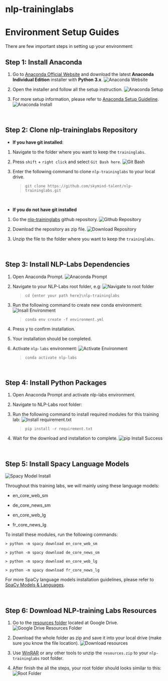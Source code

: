 # nlp-traininglabs

# Environment Setup Guides
There are few important steps in setting up your environment:

## Step 1: Install Anaconda



1. Go to [Anaconda Official Website](https://www.anaconda.com/products/individual) and download the latest **Anaconda Individual Edition** installer with **Python 3.x**.
![Anaconda Website](images/anaconda.png)

2. Open the installer and follow all the setup instruction.
![Anaconda Setup](images/anaconda_setup.png)

3. For more setup information, please refer to [Anaconda Setup Guideline](https://docs.anaconda.com/anaconda/install/windows/).
![Anaconda Install](images/anaconda_install.png)

<br>

## Step 2: Clone nlp-traininglabs Repository

- **If you have git installed**:
1. Navigate to the folder where you want to keep the `traininglabs`.

2. Press `shift` + `right click` and select `Git Bash here`.
![Git Bash](images/gitBash.png)

3. Enter the following command to clone `nlp-traininglabs` to your local drive.

    > `git clone https://github.com/skymind-talent/nlp-traininglabs.git`

<br>

- **If you do not have git installed**
1. Go the [nlp-traininglabs](https://github.com/skymind-talent/nlp-traininglabs) github repository.
![Github Repository](images/githubRepo.png)

2. Download the repository as zip file.
![Download Repository](images/download_repo.png)

3. Unzip the file to the folder where you want to keep the `traininglabs`.

<br>

## Step 3: Install NLP-Labs Dependencies

1. Open Anaconda Prompt.
![Anaconda Prompt](images/anaconda_prompt.png)

2. Navigate to your NLP-Labs root folder, e.g:
![Navigate to root folder](images/root_folder.png)
    > `cd {enter your path here}\nlp-traininglabs`

3. Run the following command to create new conda environment: 
![Insall Environment](images/install_env.png)
    > `conda env create -f environment.yml`

4. Press y to confirm installation.

5. Your installation should be completed.

6. Activate `nlp-labs` environment:
![Activate Environment](images/activate_env.png)
    > `conda activate nlp-labs`

<br>

## Step 4: Install Python Packages

1. Open Anaconda Prompt and activate nlp-labs environment.

2. Navigate to NLP-Labs root folder:

3. Run the following command to install required modules for this training lab:
![Install requirement.txt](images/activate_env_2.png)
    > `pip install -r requirement.txt`

4. Wait for the download and installation to complete.
![pip Install Success](images/install_success.png)

<br>

## Step 5: Install Spacy Language Models

![Spacy Model Install](images/spacy_install.png)

Throughout this training labs, we will mainly using these language models:

- en_core_web_sm

- de_core_news_sm

- en_core_web_lg

- fr_core_news_lg


To install these modules, run the following commands:

    > python -m spacy download en_core_web_sm

    > python -m spacy download de_core_news_sm

    > python -m spacy download en_core_web_lg

    > python -m spacy download fr_core_news_lg

For more SpaCy language models installation guidelines, please refer to [SpaCy Models & Languages](https://spacy.io/usage/models).

<br>

## Step 6: Download NLP-training Labs Resources

1. Go to the [resources folder](https://drive.google.com/drive/folders/1_JV6NpYNvKjvfD4yHqO2mKvsrRYUCj3I?usp=sharing) located at Google Drive.
![Google Drive Resources Folder](images/resources.png)

2. Download the whole folder as zip and save it into your local drive (make sure you know the file location).
![Download resources](images/download_resources.png)

3. Use [WinRAR](https://www.win-rar.com/start.html?&L=0) or any other tools to unzip the `resources.zip` to your `nlp-traininglabs` root folder.

4. After finish the all the steps, your root folder should looks similar to this:
![Root Folder](images/root_folder_2.png)